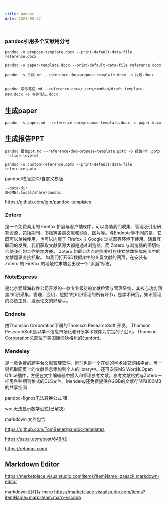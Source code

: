```yaml
---

title: pandoc
date: 2021-05-27

---
```


### pandoc引用多个文献用分号

    pandoc -o propose-template.docx --print-default-data-file reference.docx 

    pandoc -o paper-template.docx --print-default-data-file reference.docx 

    pandoc -s 片段.md --reference-doc=propose-template.docx -o 片段.docx


    pandoc 写作笔记.md --reference-doc=/Users/wenhao/draft-template-new.docx -o 写作笔记.docx


## 生成paper

    pandoc -s paper.md --reference-doc=propose-template.docx -o paper.docx

## 生成报告PPT

    pandoc 报告ppt.md --reference-doc=propose-template.pptx -o 报告PPT.pptx --slide-level=2

    pandoc -o custom-reference.pptx --print-default-data-file reference.pptx

pandoc/模版文件/自定义模版

    --data-dir 
    $HOME/.local/share/pandoc

https://github.com/jgm/pandoc-templates




### Zotero
是一个免费易用的 Firefox 扩展与客户端软件，可以协助我们收集、管理及引用研究资源，包括期刊、书籍等各类文献和网页、图片等。与Endnote等不同的是，它既可以单独使用，也可以内嵌于 Firefox 与 Google 浏览器等环境下使用。随着互联网的发展，我们获取文献资源大都是通过浏览器，而 Zotero 与浏览器的密切结合使我们的工作更加方便。
Zotero 的最大优点是能够对在线文献数据库网页中的文献题录直接抓取。
如我们打开SD数据库中的某篇文献的网页，在安装有 Zotero 的 Firefox 的地址栏末端会出现一个“页面”标志。


### NoteExpress 
是北京爱琴海软件公司开发的一款专业级别的文献检索与管理系统，其核心功能涵盖“知识采集，管理，应用，挖掘”的知识管理的所有环节，是学术研究，知识管理的必备工具，发表论文的好帮手。

### Endnote
由Thomson Corporation下属的Thomson ResearchSoft 开发。 Thomson ResearchSoft是以学术信息市场化和开发学术软件为宗旨的子公司。Thomson Corporation总部位于美国康涅狄格州的Stanford。

### Mendeley
是一款免费的跨平台文献管理软件，同时也是一个在线的学术社交网络平台。可一键抓取网页上的文献信息添加到个人的library中。还可安装MS Word和Open Office插件，方便在文字编辑器中插入和管理参考文献。参考文献格式与Zotero一样用各种期刊格式的CLS文件。Mendeley还免费提供各2GB的文献存储和100MB的共享空间


pandoc-fignos无法转换公式 错

wps无法显示数学公式(已解决)



markdown 文件包含

https://github.com/TomBener/pandoc-templates

https://sspai.com/post/64842

https://retompi.com/


## Markdown Editor

https://marketplace.visualstudio.com/items?itemName=zaaack.markdown-editor

markdown 幻灯片
marp
https://marketplace.visualstudio.com/items?itemName=marp-team.marp-vscode


